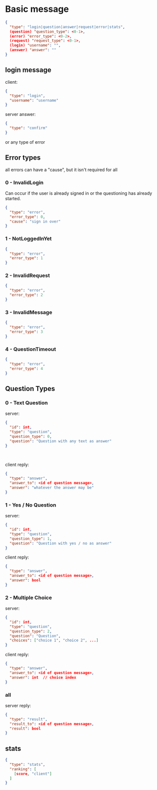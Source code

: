 # Basic message

```json
{
  "type": "login|question|answer|request|error|stats",
  (question) "question_type": <0-1>,
  (error) "error_type": <0-2>,
  (request) "request_type": <0-1>,
  (login) "username": "",
  (answer) "answer": ""
}
```

## login message
client:
```json
{
  "type": "login",
  "username": "username"
}
```

server answer:
```json
{
  "type": "confirm"
}
```

or any type of error

## Error types
all errors can have a "cause", but it isn't required for all

### 0 - InvalidLogin
Can occur if the user is already signed in or the questioning has already started.
```json
{
  "type": "error",
  "error_type": 0,
  "cause": "sign in over"
}
```

### 1 - NotLoggedInYet
```json
{
  "type": "error",
  "error_type": 1
}
```

### 2 - InvalidRequest
```json
{
  "type": "error",
  "error_type": 2
}
```

### 3 - InvalidMessage
```json
{
  "type": "error",
  "error_type": 3
}
```

### 4 - QuestionTimeout
```json
{
  "type": "error",
  "error_type": 4
}
```



## Question Types
### 0 - Text Question
server:
```json
{
  "id": int,
  "type": "question",
  "question_type": 0,
  "question": "Question with any text as answer"
}
```

<br>

client reply:
```json
{
  "type": "answer",
  "answer_to": <id of question message>,
  "answer": "whatever the answer may be"
}
```


### 1 - Yes / No Question
server:
```json
{
  "id": int,
  "type": "question",
  "question_type": 1,
  "question": "Question with yes / no as answer"
}
```

client reply:
```json
{
  "type": "answer",
  "answer_to": <id of question message>,
  "answer": bool
}
```

### 2 - Multiple Choice
server:
```json
{
  "id": int,
  "type": "question",
  "question_type": 2,
  "question": "Question",
  "choices": ["choice 1", "choice 2", ...]
}
```

client reply:
```json
{
  "type": "answer",
  "answer_to": <id of question message>,
  "answer": int  // choice index
}
```

### all

server reply:
```json
{
  "type": "result",
  "result_to": <id of question message>,
  "result": bool
}
```


## stats
```json
{
  "type": "stats",
  "ranking": [
    [score, "client"]
  ]
}
```